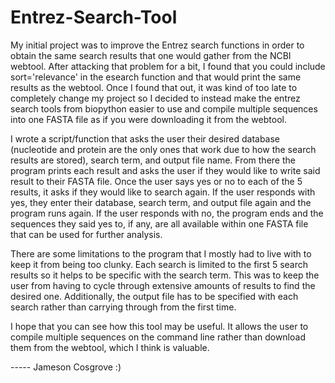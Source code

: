 # Entrez-Search-Tool

My initial project was to improve the Entrez search functions in order to obtain the same search results
that one would gather from the NCBI webtool. After attacking that problem for a bit, I found that you 
could include sort='relevance' in the esearch function and that would print the same results as the
webtool. Once I found that out, it was kind of too late to completely change my project so I decided to
instead make the entrez search tools from biopython easier to use and compile multiple sequences into 
one FASTA file as if you were downloading it from the webtool.

I wrote a script/function that asks the user their desired database (nucleotide and protein are the
only ones that work due to how the search results are stored), search term, and output file name. From
there the program prints each result and asks the user if they would like to write said result to their
FASTA file. Once the user says yes or no to each of the 5 results, it asks if they would like to search
again. If the user responds with yes, they enter their database, search term, and output file again and
the program runs again. If the user responds with no, the program ends and the sequences they said yes to,
if any, are all available within one FASTA file that can be used for further analysis.

There are some limitations to the program that I mostly had to live with to keep it from being too clunky.
Each search is limited to the first 5 search results so it helps to be specific with the search term. This
was to keep the user from having to cycle through extensive amounts of results to find the desired one.
Additionally, the output file has to be specified with each search rather than carrying through from the 
first time. 

I hope that you can see how this tool may be useful. It allows the user to compile multiple sequences on the
command line rather than download them from the webtool, which I think is valuable. 

----- Jameson Cosgrove :)
